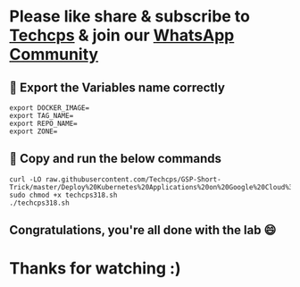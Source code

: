 

# Please like share & subscribe to [Techcps](https://www.youtube.com/@techcps) & join our [WhatsApp Community](https://whatsapp.com/channel/0029Va9nne147XeIFkXYv71A)


## 🚨 Export the Variables name correctly

```
export DOCKER_IMAGE=
export TAG_NAME=
export REPO_NAME=
export ZONE=
```

## 🚨 Copy and run the below commands
 
```
curl -LO raw.githubusercontent.com/Techcps/GSP-Short-Trick/master/Deploy%20Kubernetes%20Applications%20on%20Google%20Cloud%3A%20Challenge%20Lab/techcps318.sh
sudo chmod +x techcps318.sh
./techcps318.sh
```

## Congratulations, you're all done with the lab 😄

# Thanks for watching :)
